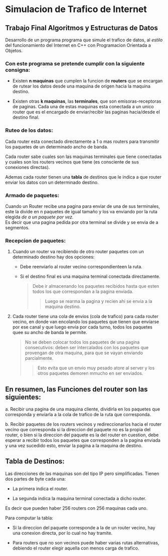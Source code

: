 # **Simulacion de Trafico de Internet**   

## Trabajo Final Algoritmos y Estructuras de Datos   

Desarrollo de un programa programa que simule el trafico de datos, al *estilo* del funcionamiento del Internet en C++ con Programacion Orientada a Objetos.    

### Con este programa se pretende cumplir con la siguiente **consigna**:  


- Existen **n maquinas** que cumplen la funcion de **routers** que se encargan de rutear los datos desde una maquina de origen hacia la maquina destino.
  
- Existen otras **k maquinas**, las **terminales**, que son emisoras-receptoras de paginas. Cada una de estas maquinas esta conectada a un unico router que es el encargado de enviar/recibir las paginas hacia/desde el destino final.  

### **Ruteo de los datos**: 

Cada router esta conectado directamente a 1 o mas routers para transmitir los paquetes de un determinado ancho de banda.   

Cada router sabe cuales son las maquinas terminales que tiene conectadas y cuales son los routers vecinos que tiene (es consciente de sus conexiones directas).  

Ademas cada router tienen una **tabla** de destinos que le indica a que router enviar los datos con un determinado destino.  

### **Armado de paquetes**:  

Cuando un Router recibe una pagina para enviar de una de sus terminales, este la divide en n paquetes de igual tamaño y los va enviando por la ruta elegida *de a un paquete por vez.*  
Es decir que una pagina pedida por otra terminal se divide y se envia de a segmentos.  

### **Recepcion de paquetes**:    

1. Cuando un router va recibiendo de otro router paquetes con un determinado destino hay dos opciones:  
   
   - Debe reenviarlo al router vecino correspondienteen la ruta.
     
   - Si el destino final es una maquina terminal conectada directamente.    
       
      > Debe ir almacenando los paquetes recibidos hasta que esten todos los que correspondan a la pagina enviada.
      >
      > > Luego se rearma la pagina y recien ahi se envia a la maquina destino.  

2. Cada router tiene una cola de envios (cola de trafico) para cada router vecino, en donde van encolando los paquetes que tienen que enviarse por ese canal y que luego  envia por cada turno, todos los paquetes quee su ancho de banda le permite.  

   >No se deben colocar todos los paquetes de una pagina consecutivos: deben ser intercalados con los paquetes que provengan de otra maquina, para que se vayan enviando parcialmente.
   >
   >>Esto evita que un envio muy pesado atore al server y los otros paquetes demoren mmucho en ser enviados.

## En resumen, las **Funciones del router** son las siguientes:

a. Recibir una pagina de una maquina cliente, dividirla en los paquetes que corresponda y enviarla a la cola de trafico de la ruta que corresponda.  

b.  Recibir paquetes de los routers vecinos y redireccionarlos hacia el router vecino que corresponda si la direccion del paquete no es la propia del router, o bien si la direccion del paquete es la del router en cuestion, debe esperar a recibir todos los paquetes que corresponden a la pagina enviada y una vez sucedido esto, enviar la pagina a la maquina de destino.  

## Tabla de Destinos:  

Las direcciones de las maquinas son del tipo IP pero simplificadas. Tienen dos partes de byte cada una: 

  - La primera indica el router.  

  - La segunda indica la maquina terminal conectada a dicho router.  

Es decir que pueden haber 256 routers con 256 maquinas cada uno.  

Para computar la tabla:

  - Si la direccion del paquete corresponde a la de un router vecino, hay una conexion directa, por lo cual no hay tramite.  

  - Para routers que no son vecinos puede haber varias rutas alternativas, debiendo el router elegir aquella con menos carga de trafico.  
  


